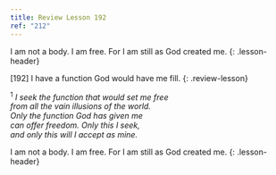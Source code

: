 ```yaml
---
title: Review Lesson 192
ref: "212"
---
```


I am not a body. I am free. For I am still as God created me.
{: .lesson-header}

\[192\] I have a function God would have me fill.
{: .review-lesson}

<sup>1</sup> *I seek the function that would set me free<br/> from all
the vain illusions of the world.<br/> Only the function God has given
me<br/> can offer freedom. Only this I seek,<br/> and only this will I
accept as mine.*

I am not a body. I am free. For I am still as God created me.
{: .lesson-header}

